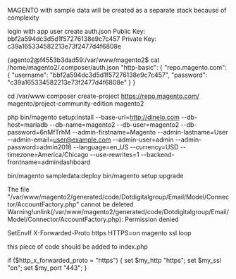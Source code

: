 
MAGENTO with sample data will be created as a separate stack because of complexity


login with app user
create auth.json
Public Key: bbf2a594dc3d5d1f57276138e9c7c457
Private Key: c39a165334582213e73f2477d4f6808e

{agento2@f4553b3dad59:/var/www/magento2$ cat /home/magento2/.composer/auth.json
  "http-basic": {
     "repo.magento.com": {
        "username": "bbf2a594dc3d5d1f57276138e9c7c457",
        "password": "c39a165334582213e73f2477d4f6808e"
     }
  }

cd /var/www
composer create-project https://repo.magento.com/ magento/project-community-edition magento2

php bin/magento setup:install --base-url=http://dinelo.com --db-host=mariadb --db-name=magento2 --db-user=magento2 --db-password=6nMfTrhM --admin-firstname=Magento --admin-lastname=User --admin-email=user@example.com --admin-user=admin --admin-password=admin2018 --language=en_US --currency=USD --timezone=America/Chicago --use-rewrites=1 --backend-frontname=admindashboard

bin/magento sampledata:deploy
bin/magento setup:upgrade




The file "/var/www/magento2/generated/code/Dotdigitalgroup/Email/Model/Connector/AccountFactory.php" cannot be deleted Warning!unlink(/var/www/magento2/generated/code/Dotdigitalgroup/Email/Model/Connector/AccountFactory.php): Permission denied


SetEnvIf X-Forwarded-Proto https HTTPS=on
magento ssl loop

this piece of code should be added to index.php

if ($http_x_forwarded_proto = "https") {
   set $my_http "https";
   set $my_ssl "on";
   set $my_port "443";
 }